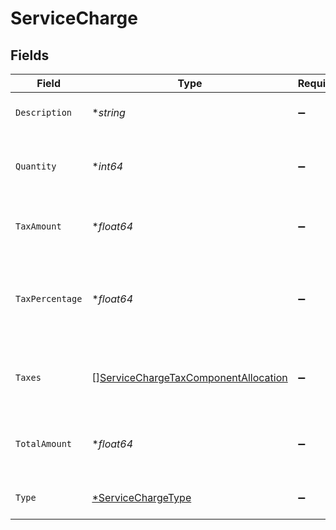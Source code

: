 # ServiceCharge


## Fields

| Field                                                                                               | Type                                                                                                | Required                                                                                            | Description                                                                                         | Example                                                                                             |
| --------------------------------------------------------------------------------------------------- | --------------------------------------------------------------------------------------------------- | --------------------------------------------------------------------------------------------------- | --------------------------------------------------------------------------------------------------- | --------------------------------------------------------------------------------------------------- |
| `Description`                                                                                       | **string*                                                                                           | :heavy_minus_sign:                                                                                  | Service charges for this order.                                                                     | A service charge                                                                                    |
| `Quantity`                                                                                          | **int64*                                                                                            | :heavy_minus_sign:                                                                                  | The number of times the charge is charged.                                                          | 1                                                                                                   |
| `TaxAmount`                                                                                         | **float64*                                                                                          | :heavy_minus_sign:                                                                                  | Amount of the service charge that is tax.                                                           | 0                                                                                                   |
| `TaxPercentage`                                                                                     | **float64*                                                                                          | :heavy_minus_sign:                                                                                  | Percentage rate (from 0 to 100) of any tax applied to the service charge.                           | 0                                                                                                   |
| `Taxes`                                                                                             | [][ServiceChargeTaxComponentAllocation](../../models/shared/servicechargetaxcomponentallocation.md) | :heavy_minus_sign:                                                                                  | Taxes breakdown as applied to service charges.                                                      |                                                                                                     |
| `TotalAmount`                                                                                       | **float64*                                                                                          | :heavy_minus_sign:                                                                                  | Total service charge, including taxes.                                                              | 0                                                                                                   |
| `Type`                                                                                              | [*ServiceChargeType](../../models/shared/servicechargetype.md)                                      | :heavy_minus_sign:                                                                                  | The type of the service charge.                                                                     | Overpayment                                                                                         |